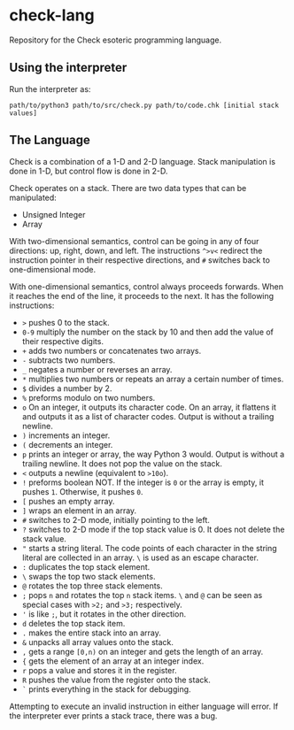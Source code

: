 # check-lang

Repository for the Check esoteric programming language.

## Using the interpreter

Run the interpreter as:

    path/to/python3 path/to/src/check.py path/to/code.chk [initial stack values]

## The Language

Check is a combination of a 1-D and 2-D language. Stack manipulation is done in 1-D, but control flow is done in 2-D.

Check operates on a stack. There are two data types that can be manipulated:

- Unsigned Integer
- Array

With two-dimensional semantics, control can be going in any of four directions: up, right, down, and left. The instructions `^>v<` redirect the instruction pointer in their respective directions, and `#` switches back to one-dimensional mode.

With one-dimensional semantics, control always proceeds forwards. When it reaches the end of the line, it proceeds to the next. It has the following instructions:

- `>` pushes 0 to the stack.
- `0-9` multiply the number on the stack by 10 and then add the value of their respective digits.
- `+` adds two numbers or concatenates two arrays.
- `-` subtracts two numbers.
- `_` negates a number or reverses an array.
- `*` multiplies two numbers or repeats an array a certain number of times.
- `$` divides a number by 2.
- `%` preforms modulo on two numbers.
- `o` On an integer, it outputs its character code. On an array, it flattens it and outputs it as a list of character codes. Output is without a trailing newline.
- `)` increments an integer.
- `(` decrements an integer.
- `p` prints an integer or array, the way Python 3 would. Output is without a trailing newline. It does not pop the value on the stack.
- `<` outputs a newline (equivalent to `>10o`).
- `!` preforms boolean NOT. If the integer is `0` or the array is empty, it pushes `1`. Otherwise, it pushes `0`.
- `[` pushes an empty array.
- `]` wraps an element in an array.
- `#` switches to 2-D mode, initially pointing to the left.
- `?` switches to 2-D mode if the top stack value is 0. It does not delete the stack value.
- `"` starts a string literal. The code points of each character in the string literal are collected in an array. `\` is used as an escape character.
- `:` duplicates the top stack element.
- `\` swaps the top two stack elements.
- `@` rotates the top three stack elements.
- `;` pops `n` and rotates the top `n` stack items. `\` and `@` can be seen as special cases with `>2;` and `>3;` respectively.
- `'` is like `;`, but it rotates in the other direction.
- `d` deletes the top stack item.
- `.` makes the entire stack into an array.
- `&` unpacks all array values onto the stack.
- `,` gets a range `[0,n)` on an integer and gets the length of an array.
- `{` gets the element of an array at an integer index.
- `r` pops a value and stores it in the register.
- `R` pushes the value from the register onto the stack.
- `` ` `` prints everything in the stack for debugging.

Attempting to execute an invalid instruction in either language will error. If the interpreter ever prints a stack trace, there was a bug.
